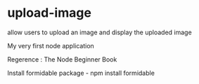# upload-image
allow users to upload an image and display the uploaded image

My very first node application

Regerence : The Node Beginner Book

Install formidable package - npm install formidable
